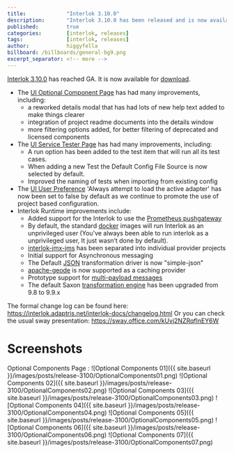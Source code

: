 ```yaml
---
title:             "Interlok 3.10.0"
description:       "Interlok 3.10.0 has been released and is now available for download."
published:         true
categories:        [interlok, releases]
tags:              [interlok, releases]
author:            higgyfella
billboard: /billboards/general-bg9.png
excerpt_separator: <!-- more -->
---
```


[Interlok 3.10.0](https://development.adaptris.net/installers/Interlok/3.10.0/) has reached GA. It is now available for [download](https://development.adaptris.net/installers/Interlok/3.10.0/).

<!-- more -->

* The [UI Optional Component Page](http://interlok.adaptris.net/interlok-docs/ui-optional-component-discovery.html) has had many improvements, including:
    * a reworked details modal that has had lots of new help text added to make things clearer
    * integration of project readme documents into the details window
    * more filtering options added, for better filtering of deprecated and licensed components
* The [UI Service Tester Page](http://interlok.adaptris.net/interlok-docs/ui-service-tester.html) has had many improvements, including:
    * A run option has been added to the test item that will run all its test cases.
    * When adding a new Test the Default Config File Source is now selected by default.
    * Improved the naming of tests when importing from existing config
* The [UI User Preference](http://interlok.adaptris.net/interlok-docs/ui-user-preferences.html) 'Always attempt to load the active adapter' has now been set to false by default as we continue to promote the use of project based configuration.  
* Interlok Runtime improvements include:
    * Added support for the Interlok to use the [Prometheus pushgateway](https://github.com/adaptris/interlok-profiler-prometheus)
    * By default, the standard [docker](https://hub.docker.com/r/adaptris/interlok/tags) images will run Interlok as an unprivileged user (You’ve always been able to run interlok as a unprivileged user, It just wasn’t done by default).
    * [interlok-jmx-jms](https://github.com/adaptris/interlok-jmx-jms) has been separated into individual provider projects
    * Initial support for Asynchronous messaging
    * The Default [JSON](https://github.com/adaptris/interlok-json) transformation driver is now "simple-json"
    * [apache-geode](https://github.com/adaptris/interlok-cache/tree/develop/interlok-apache-geode) is now supported as a caching provider
    * Prototype support for [multi-payload messages](https://interlok.adaptris.net/interlok-docs/advanced-multi-payload-messages.html)
    * The default Saxon [transformation engine](http://interlok.adaptris.net/interlok-docs/cookbook-xml-transform.html) has been upgraded from 9.8 to 9.9.x

The formal change log can be found here: https://interlok.adaptris.net/interlok-docs/changelog.html
Or you can check the usual sway presentation: https://sway.office.com/kUvj2NZRqflnEY6W

# Screenshots

Optional Components Page :
![Optional Components 01]({{ site.baseurl }}/images/posts/release-3100/OptionalComponents01.png)
![Optional Components 02]({{ site.baseurl }}/images/posts/release-3100/OptionalComponents02.png)
![Optional Components 03]({{ site.baseurl }}/images/posts/release-3100/OptionalComponents03.png)
![Optional Components 04]({{ site.baseurl }}/images/posts/release-3100/OptionalComponents04.png)
![Optional Components 05]({{ site.baseurl }}/images/posts/release-3100/OptionalComponents05.png)
![Optional Components 06]({{ site.baseurl }}/images/posts/release-3100/OptionalComponents06.png)
![Optional Components 07]({{ site.baseurl }}/images/posts/release-3100/OptionalComponents07.png)
